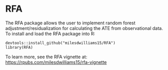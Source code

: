 # RFA
The RFA package allows the user to implement random forest adjustment/residualization for calculating the ATE from observational data. To install and load the RFA package into R:

    devtools::install_github("milesdwilliams15/RFA")
    library(RFA)

To learn more, see the RFA vignette at: https://rpubs.com/milesdwilliams15/rfa-vignette
